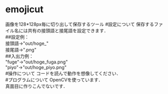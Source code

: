 # emojicut
画像を128*128px毎に切り出して保存するツール
#設定について
保存するファイル名には共有の接頭語と接尾語を設定できます．  
##設定例：  
接頭語->"out/hoge_"  
接尾語->".png"  
##入出力例：  
"fuge"->"out/hoge_fuga.png"  
"piyo"->"out/hoge_piyo.png"  
#操作について
コードを読んで動作を想像してください．  
#プログラムについて
OpenCVを使っています．  
真面目に作りこんでないです．
